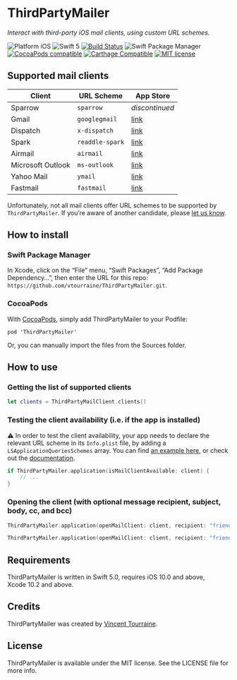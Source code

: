 # ThirdPartyMailer

_Interact with third-party iOS mail clients, using custom URL schemes._

![Platform iOS](https://img.shields.io/badge/platform-iOS-blue.svg)
![Swift 5](https://img.shields.io/badge/Swift-5-blue.svg)
[![Build Status](https://travis-ci.org/vtourraine/ThirdPartyMailer.svg?branch=master)](https://travis-ci.org/vtourraine/ThirdPartyMailer)
![Swift Package Manager](https://img.shields.io/badge/support-Swift_Package_Manager-orange.svg)
[![CocoaPods compatible](https://img.shields.io/cocoapods/v/ThirdPartyMailer.svg)](https://cocoapods.org/pods/ThirdPartyMailer)
[![Carthage Compatible](https://img.shields.io/badge/Carthage-compatible-4BC51D.svg)](https://github.com/Carthage/Carthage)
[![MIT license](http://img.shields.io/badge/license-MIT-blue.svg)](https://github.com/vtourraine/ThirdPartyMailer/raw/master/LICENSE.md)


## Supported mail clients

Client             | URL Scheme      | App Store
------------------ | --------------- | ---------
Sparrow            | `sparrow`       | _discontinued_
Gmail              | `googlegmail`   | [link](https://apps.apple.com/app/id422689480?mt=8)
Dispatch           | `x-dispatch`    | [link](https://apps.apple.com/app/id642022747?mt=8)
Spark              | `readdle-spark` | [link](https://apps.apple.com/app/id997102246?mt=8)
Airmail            | `airmail`       | [link](https://apps.apple.com/app/id993160329?mt=8)
Microsoft Outlook  | `ms-outlook`    | [link](https://apps.apple.com/app/id951937596?mt=8)
Yahoo Mail         | `ymail`         | [link](https://apps.apple.com/app/id577586159?mt=8)
Fastmail           | `fastmail`      | [link](https://apps.apple.com/app/id931370077?mt=8)

Unfortunately, not all mail clients offer URL schemes to be supported by `ThirdPartyMailer`. If you’re aware of another candidate, please [let us know](https://github.com/vtourraine/ThirdPartyMailer/issues).


## How to install

### Swift Package Manager

In Xcode, click on the “File” menu, “Swift Packages”, “Add Package Dependency…”, then enter the URL for this repo: `https://github.com/vtourraine/ThirdPartyMailer.git`.


### CocoaPods

With [CocoaPods](https://cocoapods.org), simply add ThirdPartyMailer to your Podfile:

```
pod 'ThirdPartyMailer'
```

Or, you can manually import the files from the Sources folder.


## How to use

### Getting the list of supported clients

``` swift
let clients = ThirdPartyMailClient.clients()
```

### Testing the client availability (i.e. if the app is installed)

⚠️ In order to test the client availability, your app needs to declare the relevant URL scheme in its `Info.plist` file, by adding a `LSApplicationQueriesSchemes` array. You can find [an example here](https://github.com/vtourraine/ThirdPartyMailer/blob/69ef4095336ccebc76ac528234c1739f66d258d1/Tests/ThirdPartyMailerExample/Info.plist#L23), or check out the [documentation](https://developer.apple.com/library/archive/documentation/General/Reference/InfoPlistKeyReference/Articles/LaunchServicesKeys.html#//apple_ref/doc/uid/TP40009250-SW14).

``` swift
if ThirdPartyMailer.application(isMailClientAvailable: client) {
    // ...
}
```

### Opening the client (with optional message recipient, subject, body, cc, and bcc)

``` swift
ThirdPartyMailer.application(openMailClient: client, recipient: "friend@mail.com")

ThirdPartyMailer.application(openMailClient: client, recipient: "friend@mail.com", subject: "Hello", body: "Good morning...", cc: "cc@mail.com", bcc: "bcc@mail.com")
```


## Requirements

ThirdPartyMailer is written in Swift 5.0, requires iOS 10.0 and above, Xcode 10.2 and above.


## Credits

ThirdPartyMailer was created by [Vincent Tourraine](https://www.vtourraine.net).


## License

ThirdPartyMailer is available under the MIT license. See the LICENSE file for more info.
